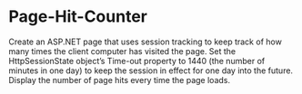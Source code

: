# Page-Hit-Counter

Create an ASP.NET page that uses session tracking to keep track of how many times the client computer has visited the page. Set the HttpSessionState object’s Time-out property to 1440 (the number of minutes in one day) to keep the session in effect for one day into the future. Display the number of page hits every time the page loads.
